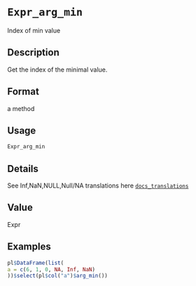 # `Expr_arg_min`

Index of min value


## Description

Get the index of the minimal value.


## Format

a method


## Usage

```r
Expr_arg_min
```


## Details

See Inf,NaN,NULL,Null/NA translations here [`docs_translations`](#docstranslations)


## Value

Expr


## Examples

```r
pl$DataFrame(list(
a = c(6, 1, 0, NA, Inf, NaN)
))$select(pl$col("a")$arg_min())
```


